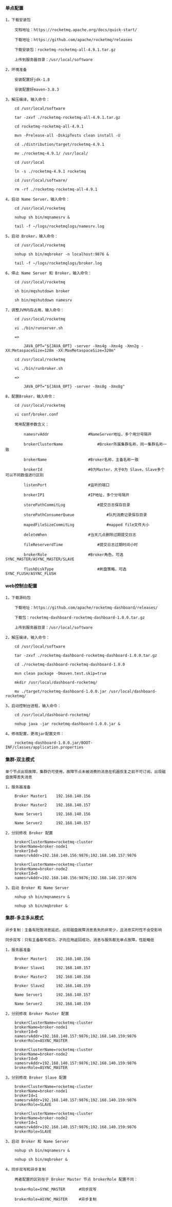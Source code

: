 
#### 单点配置

	1，下载安装包
	
		文档地址：https://rocketmq.apache.org/docs/quick-start/
		
		下载地址：https://github.com/apache/rocketmq/releases
		
		下载安装包：rocketmq-rocketmq-all-4.9.1.tar.gz
		
		上传到服务器目录：/usr/local/software
	
	2，环境准备
		
		安装配置好jdk-1.8
		
		安装配置好maven-3.8.3
	
	3，解压编译，输入命令：
		
		cd /usr/local/software
		
		tar -zxvf ./rocketmq-rocketmq-all-4.9.1.tar.gz
		
		cd rocketmq-rocketmq-all-4.9.1
		
		mvn -Prelease-all -DskipTests clean install -U
		
		cd ./distribution/target/rocketmq-4.9.1
		
		mv ./rocketmq-4.9.1/ /usr/local/
		
		cd /usr/local
		
		ln -s ./rocketmq-4.9.1 rocketmq
		
		cd /usr/local/software/
		
		rm -rf ./rocketmq-rocketmq-all-4.9.1
		
	4，启动 Name Server，输入命令：
		
		cd /usr/local/rocketmq
		
		nohup sh bin/mqnamesrv &
		
		tail -f ~/logs/rocketmqlogs/namesrv.log
	
	5，启动 Broker，输入命令：
		
		cd /usr/local/rocketmq
	
		nohup sh bin/mqbroker -n localhost:9876 &
		
		tail -f ~/logs/rocketmqlogs/broker.log
	
	6，停止 Name Server 和 Broker，输入命令：
		
		cd /usr/local/rocketmq
	
		sh bin/mqshutdown broker
		
		sh bin/mqshutdown namesrv
	
	7，调整JVM内存占用，输入命令：
			
		cd /usr/local/rocketmq
		
		vi ./bin/runserver.sh
		
		=>
		
			JAVA_OPT="${JAVA_OPT} -server -Xms4g -Xmx4g -Xmn2g -XX:MetaspaceSize=128m -XX:MaxMetaspaceSize=320m"
		
		cd /usr/local/rocketmq
		
		vi ./bin/runbroker.sh
		
		=>
			
			JAVA_OPT="${JAVA_OPT} -server -Xms8g -Xmx8g"
	
	8，配置Broker，输入命令：
		
		cd /usr/local/rocketmq
		
		vi conf/broker.conf
		
		常用配置参数含义：
		
			namesrvAddr					#NameServer地址，多个用分号隔开
			
			brokerClusterName				#Broker所属集群名称，同一集群名称一致
			
			brokerName					#Broker名称，主备名称一致
			
			brokerId					#0为Master，大于0为 Slave，Slave多个可以不同数值进行区别
			
			listenPort					#监听的端口
			
			brokerIP1					#IP地址，多个分号隔开
			
			storePathCommitLog				#提交日志保存目录
			
			storePathConsumerQueue				#队列消费记录保存目录
			
			mapedFileSizeCommitLog				#mapped file文件大小
			
			deleteWhen					#当天几点删除过期提交日志
			
			fileReserverdTime				#提交日志过期时间小时
			
			brokerRole					#Broker角色，可选 SYNC_MASTER/ASYNC_MASTER/SLAVE
			
			flushDiskType					#刷盘策略，可选 SYNC_FLUSH/ASYNC_FLUSH

#### web控制台配置

	1，下载源码包
	
		下载地址：https://github.com/apache/rocketmq-dashboard/releases/
		
		下载包：rocketmq-dashboard-rocketmq-dashboard-1.0.0.tar.gz
		
		上传到服务器目录：/usr/local/software
	
	2，解压编译，输入命令：
		
		cd /usr/local/software
		
		tar -zxvf ./rocketmq-dashboard-rocketmq-dashboard-1.0.0.tar.gz
		
		cd ./rocketmq-dashboard-rocketmq-dashboard-1.0.0
		
		mvn clean package -Dmaven.test.skip=true
		
		mkdir /usr/local/dashboard-rocketmq/
		
		mv ./target/rocketmq-dashboard-1.0.0.jar /usr/local/dashboard-rocketmq/
			
	3，启动控制台进程，输入命令：
		
		cd /usr/local/dashboard-rocketmq/
		
		nohup java -jar rocketmq-dashboard-1.0.0.jar &
			
	4，修改配置，更改jar配置文件：
	
		rocketmq-dashboard-1.0.0.jar/BOOT-INF/classes/application.properties

#### 集群-双主模式

	单个节点出现故障，集群仍可使用，故障节点未被消费的消息在机器恢复之前不可订阅，出现磁盘故障丢失消息
	
	1，服务器准备
	
		Broker Master1    192.168.140.156
		
		Broker Master2    192.168.140.157
		
		Name Server1      192.168.140.156
		
		Name Server2      192.168.140.157
	
	2，分别修改 Broker 配置
	
		brokerClusterName=rocketmq-cluster
		brokerName=broker-node1
		brokerId=0
		namesrvAddr=192.168.140.156:9876;192.168.140.157:9876
		
		brokerClusterName=rocketmq-cluster
		brokerName=broker-node2
		brokerId=0
		namesrvAddr=192.168.140.156:9876;192.168.140.157:9876
	
	3，启动 Broker 和 Name Server
		
		nohup sh bin/mqnamesrv &
		
		nohup sh bin/mqbroker &

#### 集群-多主多从模式

	异步复制：主备有短暂消息延迟，出现磁盘故障消息丢失的非常少，且消息实时性不会受影响
	
	同步双写：只有主备都写成功，才向应用返回成功，消息与服务都无单点故障，性能略低
	
	1，服务器准备
		
		Broker Master1    192.168.140.156
		
		Broker Slave1     192.168.140.157
		
		Broker Master2    192.168.140.158
		
		Broker Slave2     192.168.140.159
		
		Name Server1      192.168.140.157
		
		Name Server2      192.168.140.159
	
	2，分别修改 Broker Master 配置
		
		brokerClusterName=rocketmq-cluster
		brokerName=broker-node1
		brokerId=0
		namesrvAddr=192.168.140.157:9876;192.168.140.159:9876
		brokerRole=ASYNC_MASTER
		
		brokerClusterName=rocketmq-cluster
		brokerName=broker-node2
		brokerId=0
		namesrvAddr=192.168.140.157:9876;192.168.140.159:9876
		brokerRole=ASYNC_MASTER
		
	3，分别修改 Broker Slave 配置
		
		brokerClusterName=rocketmq-cluster
		brokerName=broker-node1
		brokerId=1
		namesrvAddr=192.168.140.157:9876;192.168.140.159:9876
		brokerRole=SLAVE
		
		brokerClusterName=rocketmq-cluster
		brokerName=broker-node2
		brokerId=1
		namesrvAddr=192.168.140.157:9876;192.168.140.159:9876
		brokerRole=SLAVE
	
	3，启动 Broker 和 Name Server
		
		nohup sh bin/mqnamesrv &
		
		nohup sh bin/mqbroker &
	
	4，同步双写和异步复制
		
		两者配置的区别在于 Broker Master 节点 brokerRole 配置不同：
			
		brokerRole=SYNC_MASTER		#同步双写
		
		brokerRole=ASYNC_MASTER		#异步复制


